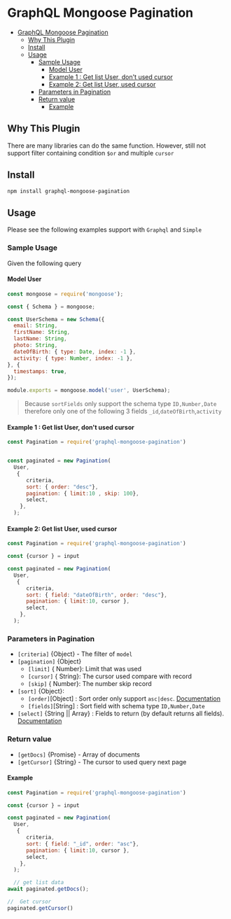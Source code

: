 # GraphQL Mongoose Pagination

- [GraphQL Mongoose Pagination](#graphql-mongoose-pagination)
  - [Why This Plugin](#why-this-plugin)
  - [Install](#install)
  - [Usage](#usage)
    - [Sample Usage](#sample-usage)
      - [Model User](#model-user)
      - [Example 1 : Get list User, don't used cursor](#example-1--get-list-user-dont-used-cursor)
      - [Example 2: Get list User, used cursor](#example-2-get-list-user-used-cursor)
    - [Parameters in Pagination](#parameters-in-pagination)
    - [Return value](#return-value)
      - [Example](#example)

## Why This Plugin

There are many libraries can do the same function. However, still not support filter containing condition `$or` and multiple `cursor`

## Install

```sh
npm install graphql-mongoose-pagination
```

## Usage

Please see the following examples support with `Graphql` and `Simple`

### Sample Usage

Given the following query

#### Model User

```js
const mongoose = require('mongoose');

const { Schema } = mongoose;

const UserSchema = new Schema({
  email: String,
  firstName: String,
  lastName: String,
  photo: String,
  dateOfBirth: { type: Date, index: -1 },
  activity: { type: Number, index: -1 },
}, {
  timestamps: true,
});

module.exports = mongoose.model('user', UserSchema);

```

> Because `sortFields` only support the schema type `ID,Number,Date` therefore only one of the following 3 fields `_id`,`dateOfBirth`,`activity`

#### Example 1 : Get list User, don't used cursor

```js
const Pagination = require('graphql-mongoose-pagination')


const paginated = new Pagination(
  User,
   {
      criteria,
      sort: { order: "desc"},
      pagination: { limit:10 , skip: 100},
      select,
    },
  );

```

#### Example 2: Get list User, used cursor

```js
const Pagination = require('graphql-mongoose-pagination')

const {cursor } = input

const paginated = new Pagination(
  User,
   {
      criteria,
      sort: { field: "dateOfBirth", order: "desc"},
      pagination: { limit:10, cursor },
      select,
    },
  );

```

### Parameters in Pagination

- `[criteria]` {Object} - The filter of `model`
- `[pagination]` {Object}
  - `[limit]` { Number}: Limit that was used
  - `[cursor]` { String}: The cursor used compare with record
  - `[skip]` { Number}: The number skip record
- `[sort]` {Object}:
  - `[order]`[Object] : Sort order only support `asc|desc`. [Documentation](http://mongoosejs.com/docs/api.html#query_Query-sort)
  - `[fields]`[String] : Sort field with schema type `ID,Number,Date`
- `[select]` {String || Array} : Fields to return (by default returns all fields). [Documentation](http://mongoosejs.com/docs/api.html#query_Query-select)

### Return value

- `[getDocs]` {Promise} - Array of documents
- `[getCursor]` {String} - The cursor to used query next page

#### Example

```js
const Pagination = require('graphql-mongoose-pagination')

const {cursor } = input

const paginated = new Pagination(
  User,
   {
      criteria,
      sort: { field: "_id", order: "asc"},
      pagination: { limit:10, cursor },
      select,
    },
  );

  // get list data
await paginated.getDocs();

//  Get cursor
paginated.getCursor()

```